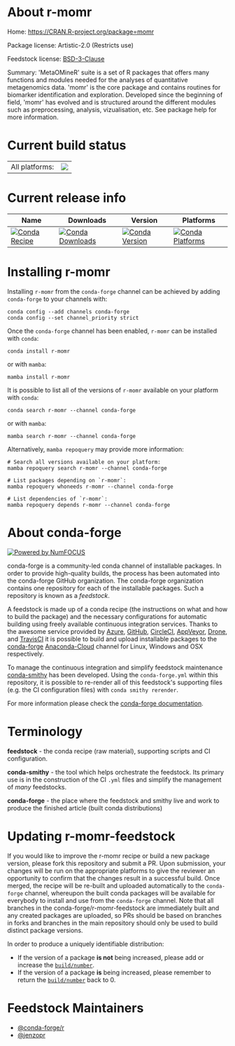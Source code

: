 About r-momr
============

Home: https://CRAN.R-project.org/package=momr

Package license: Artistic-2.0 (Restricts use)

Feedstock license: [BSD-3-Clause](https://github.com/conda-forge/r-momr-feedstock/blob/main/LICENSE.txt)

Summary: 'MetaOMineR' suite is a set of R packages that offers many functions and modules needed for the analyses  of quantitative metagenomics data. 'momr' is the core package and contains routines for biomarker identification and exploration. Developed since the beginning of field, 'momr' has evolved and is structured around the different modules  such as preprocessing, analysis, vizualisation, etc. See package help for more information.

Current build status
====================


<table><tr><td>All platforms:</td>
    <td>
      <a href="https://dev.azure.com/conda-forge/feedstock-builds/_build/latest?definitionId=8013&branchName=main">
        <img src="https://dev.azure.com/conda-forge/feedstock-builds/_apis/build/status/r-momr-feedstock?branchName=main">
      </a>
    </td>
  </tr>
</table>

Current release info
====================

| Name | Downloads | Version | Platforms |
| --- | --- | --- | --- |
| [![Conda Recipe](https://img.shields.io/badge/recipe-r--momr-green.svg)](https://anaconda.org/conda-forge/r-momr) | [![Conda Downloads](https://img.shields.io/conda/dn/conda-forge/r-momr.svg)](https://anaconda.org/conda-forge/r-momr) | [![Conda Version](https://img.shields.io/conda/vn/conda-forge/r-momr.svg)](https://anaconda.org/conda-forge/r-momr) | [![Conda Platforms](https://img.shields.io/conda/pn/conda-forge/r-momr.svg)](https://anaconda.org/conda-forge/r-momr) |

Installing r-momr
=================

Installing `r-momr` from the `conda-forge` channel can be achieved by adding `conda-forge` to your channels with:

```
conda config --add channels conda-forge
conda config --set channel_priority strict
```

Once the `conda-forge` channel has been enabled, `r-momr` can be installed with `conda`:

```
conda install r-momr
```

or with `mamba`:

```
mamba install r-momr
```

It is possible to list all of the versions of `r-momr` available on your platform with `conda`:

```
conda search r-momr --channel conda-forge
```

or with `mamba`:

```
mamba search r-momr --channel conda-forge
```

Alternatively, `mamba repoquery` may provide more information:

```
# Search all versions available on your platform:
mamba repoquery search r-momr --channel conda-forge

# List packages depending on `r-momr`:
mamba repoquery whoneeds r-momr --channel conda-forge

# List dependencies of `r-momr`:
mamba repoquery depends r-momr --channel conda-forge
```


About conda-forge
=================

[![Powered by
NumFOCUS](https://img.shields.io/badge/powered%20by-NumFOCUS-orange.svg?style=flat&colorA=E1523D&colorB=007D8A)](https://numfocus.org)

conda-forge is a community-led conda channel of installable packages.
In order to provide high-quality builds, the process has been automated into the
conda-forge GitHub organization. The conda-forge organization contains one repository
for each of the installable packages. Such a repository is known as a *feedstock*.

A feedstock is made up of a conda recipe (the instructions on what and how to build
the package) and the necessary configurations for automatic building using freely
available continuous integration services. Thanks to the awesome service provided by
[Azure](https://azure.microsoft.com/en-us/services/devops/), [GitHub](https://github.com/),
[CircleCI](https://circleci.com/), [AppVeyor](https://www.appveyor.com/),
[Drone](https://cloud.drone.io/welcome), and [TravisCI](https://travis-ci.com/)
it is possible to build and upload installable packages to the
[conda-forge](https://anaconda.org/conda-forge) [Anaconda-Cloud](https://anaconda.org/)
channel for Linux, Windows and OSX respectively.

To manage the continuous integration and simplify feedstock maintenance
[conda-smithy](https://github.com/conda-forge/conda-smithy) has been developed.
Using the ``conda-forge.yml`` within this repository, it is possible to re-render all of
this feedstock's supporting files (e.g. the CI configuration files) with ``conda smithy rerender``.

For more information please check the [conda-forge documentation](https://conda-forge.org/docs/).

Terminology
===========

**feedstock** - the conda recipe (raw material), supporting scripts and CI configuration.

**conda-smithy** - the tool which helps orchestrate the feedstock.
                   Its primary use is in the construction of the CI ``.yml`` files
                   and simplify the management of *many* feedstocks.

**conda-forge** - the place where the feedstock and smithy live and work to
                  produce the finished article (built conda distributions)


Updating r-momr-feedstock
=========================

If you would like to improve the r-momr recipe or build a new
package version, please fork this repository and submit a PR. Upon submission,
your changes will be run on the appropriate platforms to give the reviewer an
opportunity to confirm that the changes result in a successful build. Once
merged, the recipe will be re-built and uploaded automatically to the
`conda-forge` channel, whereupon the built conda packages will be available for
everybody to install and use from the `conda-forge` channel.
Note that all branches in the conda-forge/r-momr-feedstock are
immediately built and any created packages are uploaded, so PRs should be based
on branches in forks and branches in the main repository should only be used to
build distinct package versions.

In order to produce a uniquely identifiable distribution:
 * If the version of a package **is not** being increased, please add or increase
   the [``build/number``](https://docs.conda.io/projects/conda-build/en/latest/resources/define-metadata.html#build-number-and-string).
 * If the version of a package **is** being increased, please remember to return
   the [``build/number``](https://docs.conda.io/projects/conda-build/en/latest/resources/define-metadata.html#build-number-and-string)
   back to 0.

Feedstock Maintainers
=====================

* [@conda-forge/r](https://github.com/conda-forge/r/)
* [@jenzopr](https://github.com/jenzopr/)

